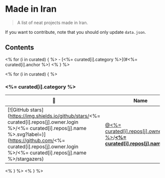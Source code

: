 # Made in Iran

> A list of neat projects made in Iran.

If you want to contribute, note that you should only update `data.json`.

## Contents
<% for (i in curated) { %> - [<%= curated[i].category %>](#<%= curated[i].anchor %>)
<% } %>

<% for (i in curated) { %>
<h3><a name="<%= curated[i].anchor %>"></a><%= curated[i].category %></h3>

:star2: | Name | Description | 🌍
--- | --- | --- | ---
[![GitHub stars](https://img.shields.io/github/stars/<%= curated[i].repos[j].owner.login %>/<%= curated[i].repos[j].name %>.svg?label=)](https://github.com/<%= curated[i].repos[j].owner.login %>/<%= curated[i].repos[j].name %>/stargazers) | [@<%= curated[i].repos[j].owner.login %>](<%= curated[i].repos[j].owner.html_url %>)/[**<%= curated[i].repos[j].name %>**](<%= curated[i].repos[j].html_url %>) | <%= curated[i].repos[j].description %> | <% if(curated[i].repos[j].homepage) { %>[:arrow_upper_right:](<%= curated[i].repos[j].homepage %>)<% } %>
<% } %>
<% } %>

